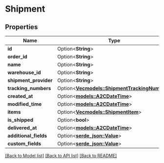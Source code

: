 # Shipment

## Properties

Name | Type | Description | Notes
------------ | ------------- | ------------- | -------------
**id** | Option<**String**> |  | [optional]
**order_id** | Option<**String**> |  | [optional]
**name** | Option<**String**> |  | [optional]
**warehouse_id** | Option<**String**> |  | [optional]
**shipment_provider** | Option<**String**> |  | [optional]
**tracking_numbers** | Option<[**Vec<models::ShipmentTrackingNumber>**](Shipment_TrackingNumber.md)> |  | [optional]
**created_at** | Option<[**models::A2CDateTime**](A2CDateTime.md)> |  | [optional]
**modified_time** | Option<[**models::A2CDateTime**](A2CDateTime.md)> |  | [optional]
**items** | Option<[**Vec<models::ShipmentItem>**](Shipment_Item.md)> |  | [optional]
**is_shipped** | Option<**bool**> |  | [optional]
**delivered_at** | Option<[**models::A2CDateTime**](A2CDateTime.md)> |  | [optional]
**additional_fields** | Option<[**serde_json::Value**](.md)> |  | [optional]
**custom_fields** | Option<[**serde_json::Value**](.md)> |  | [optional]

[[Back to Model list]](../README.md#documentation-for-models) [[Back to API list]](../README.md#documentation-for-api-endpoints) [[Back to README]](../README.md)


